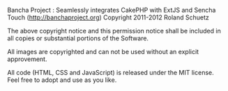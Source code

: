 


Bancha Project : Seamlessly integrates CakePHP with ExtJS and Sencha Touch (http://banchaproject.org)
Copyright 2011-2012 Roland Schuetz

The above copyright notice and this permission notice shall be included in
all copies or substantial portions of the Software.


All images are copyrighted and can not be used without an explicit approvement.

All code (HTML, CSS and JavaScript) is released under the MIT license. Feel free 
to adopt and use as you like.